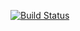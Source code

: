 [![Build Status](https://travis-ci.com/beeender/Comrade.svg?token=Jk7Uqc68DwnrEsRwJDp7&branch=master)](https://travis-ci.com/beeender/Comrade)
